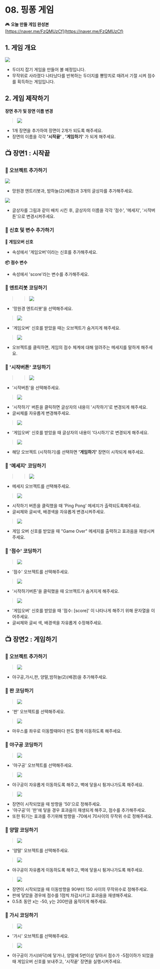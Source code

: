 # 08. 핑퐁 게임

🎮  **오늘 만들 게임 완성본**   
[https://naver.me/FzQMUzCf](https://naver.me/FzQMUzCf) 



## 1. 게임 개요
![](/img/08_핑퐁게임/8_8.png)

- 두더지 잡기 게임을 만들어 볼 예정입니다. 
- 무작위로 사라졌다 나타났다를 반복하는 두더지를 뿅망치로 때려서 기절 시켜 점수를 획득하는 게임입니다.

## 2. 게임 제작하기

**장면 추가 및 장면 이름 변경**

> ![](/img/08_핑퐁게임/8_44.png)

- 1개 장면을 추가하여 장면이 2개가 되도록 해주세요.  
- 장면의 이름을 각각 **'시작끝'** , **'게임하기'** 가 되게 해주세요. 


## 📺 장면1 : 시작끝



### 🧩 오브젝트 추가하기

![](/img/08_핑퐁게임/8_23.png)

- 망원경 엔트리봇과, 밤하늘(2)(배경)과 3개의 글상자를 추가해주세요. 


![](/img/08_핑퐁게임/8_24.png)

- 글상자를 그림과 같이 배치 시킨 후, 글상자의 이름을 각각 '점수', '메세지', '시작버튼'으로 변경시켜주세요. 


### 🧩 신호 및 변수 추가하기 

**🛜 게임오버 신호**
- 속성에서 '게임오버'이라는 신호를 추가해주세요.

**📦 점수 변수**
- 속성에서 'score'라는 변수를 추가해주세요. 



### 🧩 엔트리봇 코딩하기

>>  ![](/img/08_핑퐁게임/엔트리.png)
- '망원경 엔트리봇'을 선택해주세요.

> ![](/img/08_핑퐁게임/8_28.png)

- '게임오버' 신호를 받았을 때는 오브젝트가 숨겨지게 해주세요. 

> ![](/img/08_핑퐁게임/8_29.png)

- 오브젝트를 클릭하면, 게임의 점수 체계에 대해 알려주는 메세지를 말하게 해주세요. 


### 🧩 '시작버튼' 코딩하기

>>  ![](/img/08_핑퐁게임/시작버튼.png)
- '시작버튼'을 선택해주세요. 

> ![](/img/08_핑퐁게임/8_25.png)

- '시작하기' 버튼을 클릭하면 글상자의 내용이 '시작하기'로 변경되게 해주세요. 
- 글씨체를 자유롭게 변경해주세요. 

> ![](/img/08_핑퐁게임/8_26.png)

- '게임오버' 신호를 받았을 때 글상자의 내용이 '다시하기'로 변경되게 해주세요. 

> ![](/img/08_핑퐁게임/8_27.png)

- 해당 오브젝트 (시작하기)를 선택하면 **'게임하기'** 장면이 시작되게 해주세요. 

### 🧩 '메세지' 코딩하기

> > ![](/img/08_핑퐁게임/메세지.png)

- 메세지 오브젝트를 선택해주세요.

> ![](/img/08_핑퐁게임/8_30.png)

- 시작하기 버튼을 클릭했을 때 'Ping Pong' 메세지가 출력되도록해주세요.
- 글씨체와 글씨색, 배경색을 자유롭게 변경시켜주세요.

> ![](/img/08_핑퐁게임/8_46.png)

- 게임 오버 신호를 받았을 때 "Game Over" 메세지를 출력하고 효과음을 재생시켜주세요. 


### 🧩 '점수' 코딩하기

> ![](/img/08_핑퐁게임/점수.png)

- '점수' 오브젝트를 선택해주세요. 


> ![](/img/08_핑퐁게임/8_32.png)
- '시작하기버튼'을 클릭했을 때 오브젝트가 숨겨지게 해주세요. 


> ![](/img/08_핑퐁게임/8_33.png) 
- '게임오버' 신호를 받았을 때 '점수: [score]' 이 나타나게 해주기 위해 문자열을 이어주세요.
- 글씨체와 글씨 색, 배경색을 자유롭게 수정해주세요. 


## 📺 장면2 : 게임하기



### 🧩 오브젝트 추가하기

> ![](/img/08_핑퐁게임/8_37.png)
- 야구공,가시,판, 양말,밤하늘(2)(배경)을 추가해주세요. 


### 🧩 판 코딩하기

> ![](/img/08_핑퐁게임/판.png)
- '판' 오브젝트를 선택해주세요. 

> ![](/img/08_핑퐁게임/8_38.png)

- 마우스를 좌우로 이동할때마다 판도 함께 이동하도록 해주세요. 

### 🧩 야구공 코딩하기 

> ![](/img/08_핑퐁게임/야구공.png)
- '야구공' 오브젝트를 선택해주세요. 

> ![](/img/08_핑퐁게임/8_39.png)

- 야구공이 자유롭게 이동하도록 해주고, 벽에 닿을시 튕겨나가도록 해주세요. 


> ![](/img/08_핑퐁게임/8_40.png)


- 장면이 시작되었을 때 방향을 '50'으로 정해주세요. 
- '야구공'이 '판'에 닿을 경우 효과음이 재생되게 해주고, 점수를 추가해주세요. 
- 또한 튀기는 효과를 주기위해 방향을 -70에서 70사이의 무작위 수로 정해주세요. 

### 🧩 양말 코딩하기 

> ![](/img/08_핑퐁게임/양말.png)
- '양말' 오브젝트를 선택해주세요. 


> ![](/img/08_핑퐁게임/8_41.png)

- 야구공이 자유롭게 이동하도록 해주고, 벽에 닿을시 튕겨나가도록 해주세요. 


> ![](/img/08_핑퐁게임/8_42.png)

- 장면이 시작되었을 때 이동방향을 90부터 150 사이의 무작위수로 정해주세요.
- 판에 닿았을 경우에 점수를 1점씩 차감시키고 효과음을 재생해주세요. 
- 0.5초 동안 x는 -50, y는 200만큼 움직이게 해주세요. 



### 🧩 가시 코딩하기

> ![](/img/08_핑퐁게임/가시.png)

- '가시' 오브젝트를 선택해주세요. 


> ![](/img/08_핑퐁게임/8_43.png)
- 야구공이 가시(바닥)에 닿거나, 양말에 5번이상 닿아서 점수가 -5점이하가 되었을 때 게임오버 신호를 보내주고, '시작끝' 장면을 실행시켜주세요. 
